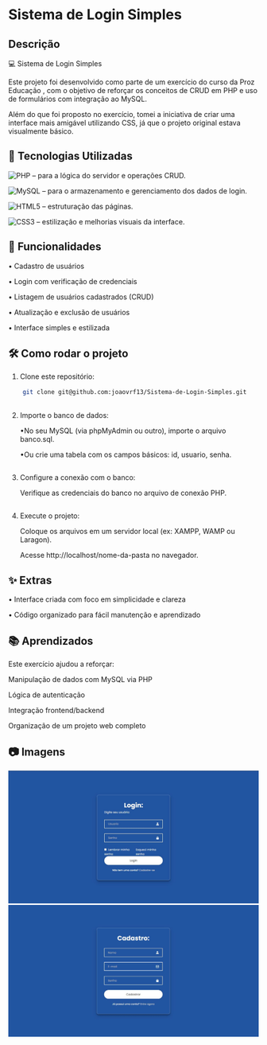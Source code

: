 # Sistema de Login Simples

## Descrição

💻 Sistema de Login Simples

Este projeto foi desenvolvido como parte de um exercício do curso da Proz Educação
, com o objetivo de reforçar os conceitos de CRUD em PHP e uso de formulários com integração ao MySQL.

Além do que foi proposto no exercício, tomei a iniciativa de criar uma interface mais amigável utilizando CSS, já que o projeto original estava visualmente básico.


## 🚀 Tecnologias Utilizadas

![PHP](https://img.shields.io/badge/php-%23777BB4.svg?style=for-the-badge&logo=php&logoColor=white) – para a lógica do servidor e operações CRUD.

![MySQL](https://img.shields.io/badge/mysql-4479A1.svg?style=for-the-badge&logo=mysql&logoColor=white) – para o armazenamento e gerenciamento dos dados de login.

![HTML5](https://img.shields.io/badge/html5-%23E34F26.svg?style=for-the-badge&logo=html5&logoColor=white) – estruturação das páginas.

![CSS3](https://img.shields.io/badge/CSS3-%231572B6.svg?style=for-the-badge&logo=css3&logoColor=white) – estilização e melhorias visuais da interface.

## 📌 Funcionalidades

• Cadastro de usuários

• Login com verificação de credenciais

• Listagem de usuários cadastrados (CRUD)

• Atualização e exclusão de usuários

• Interface simples e estilizada

## 🛠 Como rodar o projeto

1. Clone este repositório:
````bash 
    git clone git@github.com:joaovrf13/Sistema-de-Login-Simples.git
````
##
2. Importe o banco de dados:

    •No seu MySQL (via phpMyAdmin ou outro), importe o arquivo banco.sql.

    •Ou crie uma tabela com os campos básicos: id, usuario, senha.
##
3. Configure a conexão com o banco:

    Verifique as credenciais do banco no arquivo de conexão PHP.

##
4. Execute o projeto:

    Coloque os arquivos em um servidor local (ex: XAMPP, WAMP ou Laragon).

    Acesse http://localhost/nome-da-pasta no navegador.

## ✨ Extras

• Interface criada com foco em simplicidade e clareza

• Código organizado para fácil manutenção e aprendizado

## 📚 Aprendizados

Este exercício ajudou a reforçar:

Manipulação de dados com MySQL via PHP

Lógica de autenticação

Integração frontend/backend

Organização de um projeto web completo

## 📷 Imagens

![alt text](image.png)
![alt text](image-1.png)
